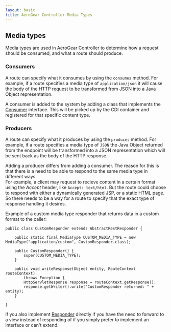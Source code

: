 ```yaml
--- 
layout: basic 
title: AeroGear Controller Media Types
---
```

## Media types
Media types are used in AeroGear Controller to determine how a request should be consumed, and what a route should produce.  
  
### Consumers
A route can specify what it consumes by using the ```consumes``` method.  For example, if a route specifies a media type of ```application/json``` it will cause the body of the HTTP request to be 
transformed from JSON into a Java Object representation.  

A consumer is added to the system by adding a class that implements the [Consumer](http://aerogear.org/docs/specs/aerogear-controller/org/jboss/aerogear/controller/router/Consumer.html) interface. 
This will be picked up by the CDI container and registered for that specific content type. 

### Producers
A route can specify what it produces by using the ```produces``` method. For example, if a route specifies a media type of 
```JSON``` the Java Object returned from the endpoint will be transformed into a JSON representation which will be sent back 
as the body of the HTTP response.

Adding a producer differs from adding a consumer. The reason for this is that there is a need to be able to respond 
to the same media type in different ways.  
For example, a client may request to recieve content in a certain format using the 
_Accept_ header, like ```Accept: text/html```. 
But the route could choose to respond with either a dynamically generated JSP, or a static HTML page.  So there needs to be a way
for a route to specify that the exact type of response handling it desires.
  
Example of a custom media type responder that returns data in a custom format to the caller:

    public class CustomResponder extends AbstractRestResponder {
    
        public static final MediaType CUSTOM_MEDIA_TYPE = new MediaType("application/custom", CustomResponder.class);

        public CustomResponder() {
            super(CUSTOM_MEDIA_TYPE);
        }

        public void writeResponse(Object entity, RouteContext routeContext) 
            throws Exception {
            HttpServletResponse response = routeContext.getResponse();
            response.getWriter().write("CustomResponder returned: " + entity);
        }

    }

If you also implement [Responder](http://aerogear.org/docs/specs/aerogear-controller/org/jboss/aerogear/controller/router/Responder.html) directly if you have the 
need to forward to a view instead of responding of if you simply prefer to implement an interface or can't extend.  

